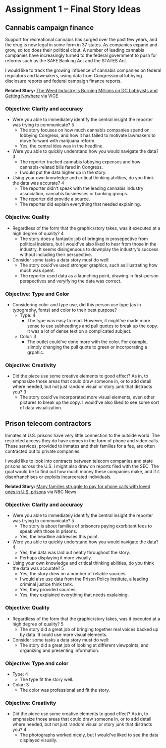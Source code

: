 # Assignment 1 – Final Story Ideas

## Cannabis campaign finance
Support for recreational cannabis has surged over the past few years, and the drug is now legal in some form in 37 states. As companies expand and grow, so too does their political clout. A number of leading cannabis companies have increasingly turned to the federal government to push for reforms such as the SAFE Banking Act and the STATES Act.

I would like to track the growing influence of cannabis companies on federal regulators and lawmakers, using data from Congressional lobbying disclosure reports and federal campaign finance reports.

**Related Story:** [The Weed Industry Is Burning Millions on DC Lobbyists and Getting Nowhere](https://www.vice.com/en_us/article/pajbqy/cannabis-lobbying-in-washington-dc-isnt-working/) via VICE

### Objective: Clarity and accuracy
* Were you able to immediately identify the central insight the reporter was trying to communicate? 5
  * The story focuses on how much cannabis companies spend on lobbying Congress, and how it has failed to motivate lawmakers to move forward with marijuana reform.
  * Yes, the central idea was in the headline.
* Were you able to quickly understand how you would navigate the data? 3
  * The reporter tracked cannabis lobbying expenses and how cannabis-related bills fared in Congress.
  * I would put the data higher up in the story.
* Using your own knowledge and critical thinking abilities, do you think the data was accurate? 4
  * The reporter didn't speak with the leading cannabis industry association, cannabis businesses or banking groups.
  * The reporter did provide a source.
  * The reporter did explain everything that needed explaining.
### Objective: Quality
* Regardless of the form that the graphic/story takes, was it executed at a high degree of quality? 4
  * The story does a fantastic job of bringing in prosepective from political insiders, but I would've also liked to hear from those in the industry. It seems disingenuous to downplay the industry's success without including their perspective.
* Consider some tasks a data story must do well:
  * The story could've used stronger graphics, such as illustrating how much was spent.
  * The reporter used data as a launching point, drawing in first-person perspectives and veryifying the data was correct.
### Objective: Type and Color
* Considering color and type use, did this person use type (as in typography, fonts) and color to their best purpose?
  * Type: 4 
    * The type was easy to read. However, it might've made more sense to use subheadings and pull quotes to break up the copy. It was a lot of dense text on a complicated subject.
  * Color: 3
    * The outlet could've done more with the color. For example, siimply changing the pull quote to green or incorporating a grpahic.
 ### Objective: Creativity
 * Did the piece use some creative elements to good effect? As in, to emphasize those areas that could draw someone in, or to add detail where needed, but not just random visual or story junk that distracts you? 3
   * The story could've incorporated more visual elements, even other pictures to break up the copy. I would've also liked to see some sort of data visualization.
   
## Prison telecom contractors
Inmates at U.S. prisons have very little connection to the outside world. The restricted access they do have comes in the form of phone and video calls. These services, provided to inmates and their families for a fee, are often contracted out to private companies.

I would like to look into contracts between telecom companies and state prisons across the U.S. I might also draw on reports filed with the SEC. The goal would be to find out how much money these companies make, and if it disenfranchises or exploits incarcerated individuals.  

**Related Story:** [Many families struggle to pay for phone calls with loved ones in U.S. prisons](https://www.nbcnews.com/news/us-news/many-families-struggle-pay-phone-calls-loved-ones-u-s-n1107531) via NBC News

### Objective: Clarity and accuracy
* Were you able to immediately identify the central insight the reporter was trying to communicate? 5
  * The story is about families of prisoners paying exorbitant fees to speak with those in prisons.
  * Yes, the headline addresses this point.
* Were you able to quickly understand how you would navigate the data? 4
  * Yes, the data was laid out neatly throughout the story.
  * Perhaps displaying it more visually.
* Using your own knowledge and critical thinking abilities, do you think the data was accurate? 5
  * Yes, the story drew on a number of reliable sources.
  * I would also use data from the Prison Policy Institute, a leading criminal justice think tank.
  * Yes, they provided sources.
  * Yes, they explained everything that needs explaining.
### Objective: Quality
* Regardless of the form that the graphic/story takes, was it executed at a high degree of quality? 5
  * The story did a great job of bringing together real voices backed up by data. It could use more visual elements.
* Consider some tasks a data story must do well:
  * The story did a great job of looking at different viewpoints, and organizing and presenting information.
### Objective: Type and color
* Type: 4
  * The type fit the story well.
* Color: 3
  * The color was professional and fit the story.
### Objective: Creativity
* Did the piece use some creative elements to good effect? As in, to emphasize those areas that could draw someone in, or to add detail where needed, but not just random visual or story junk that distracts you? 4
    * The photographs worked nicely, but I would've liked to see the data displayed visually.
